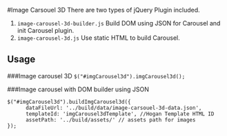 #Image Carsouel 3D
There are two types of jQuery Plugin included.
1. `image-carousel-3d-builder.js` Build DOM  using JSON for Carousel and init Carousel plugin.
2. `image-carousel-3d.js` Use static HTML to build Carousel.

## Usage

###Image carousel 3D
`$("#imgCarousel3d").imgCarousel3d();`

###Image carousel with DOM builder using JSON
```
$("#imgCarousel3d").buildImgCarousel3d({
      dataFileUrl: '../build/data/image-carsouel-3d-data.json', 
      templateId: 'imgCarousel3dTemplate', //Hogan Template HTML ID
      assetPath: '../build/assets/' // assets path for images
});
```
